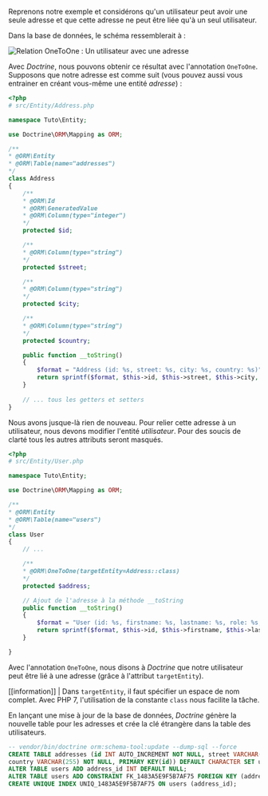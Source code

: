 
Reprenons notre exemple et considérons qu'un utilisateur peut avoir une seule adresse et que cette adresse ne peut être liée qu'à un seul utilisateur.

Dans la base de données, le schéma ressemblerait à :

![Relation OneToOne : Un utilisateur avec une adresse](https://zestedesavoir.com/media/galleries/3902/78d5932b-11eb-44ef-a6e8-6fcfb430bea2.png)

Avec *Doctrine*, nous pouvons obtenir ce résultat avec l'annotation `OneToOne`.
Supposons que notre adresse est comme suit (vous pouvez aussi vous entrainer en créant vous-même une entité *adresse*) :

```php
<?php
# src/Entity/Address.php

namespace Tuto\Entity;

use Doctrine\ORM\Mapping as ORM;

/**
* @ORM\Entity
* @ORM\Table(name="addresses")
*/
class Address
{
    /**
    * @ORM\Id
    * @ORM\GeneratedValue
    * @ORM\Column(type="integer")
    */
    protected $id;

    /**
    * @ORM\Column(type="string")
    */
    protected $street;

    /**
    * @ORM\Column(type="string")
    */
    protected $city;

    /**
    * @ORM\Column(type="string")
    */
    protected $country;

    public function __toString()
    {
        $format = "Address (id: %s, street: %s, city: %s, country: %s)";
        return sprintf($format, $this->id, $this->street, $this->city, $this->country);
    }
    
    // ... tous les getters et setters
}
```


Nous avons jusque-là rien de nouveau. Pour relier cette adresse à un utilisateur, nous devons modifier l'entité *utilisateur*. Pour des soucis de clarté tous les autres attributs seront masqués.

```php
<?php
# src/Entity/User.php

namespace Tuto\Entity;

use Doctrine\ORM\Mapping as ORM;

/**
* @ORM\Entity
* @ORM\Table(name="users")
*/
class User
{
    // ...

    /**
    * @ORM\OneToOne(targetEntity=Address::class)
    */
    protected $address;

    // Ajout de l'adresse à la méthode __toString
    public function __toString()
    {
        $format = "User (id: %s, firstname: %s, lastname: %s, role: %s, address: %s)\n";
        return sprintf($format, $this->id, $this->firstname, $this->lastname, $this->role, $this->address);
    }

}
```

Avec l'annotation `OneToOne`, nous disons à *Doctrine* que notre utilisateur peut être lié à une adresse (grâce à l'attribut `targetEntity`).

[[information]]
| Dans `targetEntity`, il faut spécifier un espace de nom complet. Avec PHP 7, l'utilisation de la constante `class` nous facilite la tâche.

En lançant une mise à jour de la base de données, *Doctrine* génère la nouvelle table pour les adresses et crée la clé étrangère dans la table des utilisateurs.

```sql
-- vendor/bin/doctrine orm:schema-tool:update --dump-sql --force
CREATE TABLE addresses (id INT AUTO_INCREMENT NOT NULL, street VARCHAR(255) NOT NULL, city VARCHAR(255) NOT NULL, 
country VARCHAR(255) NOT NULL, PRIMARY KEY(id)) DEFAULT CHARACTER SET utf8 COLLATE utf8_unicode_ci ENGINE = InnoDB;
ALTER TABLE users ADD address_id INT DEFAULT NULL;
ALTER TABLE users ADD CONSTRAINT FK_1483A5E9F5B7AF75 FOREIGN KEY (address_id) REFERENCES addresses (id);
CREATE UNIQUE INDEX UNIQ_1483A5E9F5B7AF75 ON users (address_id);
```
